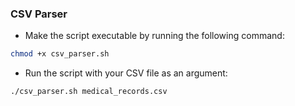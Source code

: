 ### CSV Parser

- Make the script executable by running the following command:

```bash
chmod +x csv_parser.sh
```

- Run the script with your CSV file as an argument:
```bash
./csv_parser.sh medical_records.csv
```
